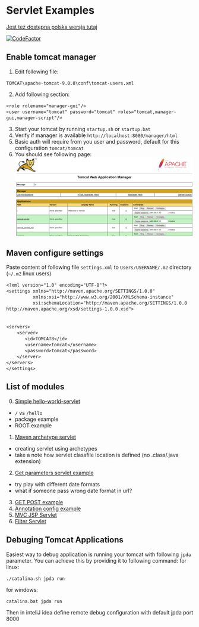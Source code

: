 # Servlet Examples
[Jest też dostępna polska wersja tutaj](README.pl.md)

[![CodeFactor](https://www.codefactor.io/repository/github/towczare/servlet-sda/badge)](https://www.codefactor.io/repository/github/towczare/servlet-sda)

## Enable tomcat manager

1. Edit following file:
```
TOMCAT\apache-tomcat-9.0.8\conf\tomcat-users.xml
```
2. Add following section:
```
<role rolename="manager-gui"/>
<user username="tomcat" password="tomcat" roles="tomcat,manager-gui,manager-script"/>
```
3. Start your tomcat by running `startup.sh` or `startup.bat`
4. Verify if manager is available `http://localhost:8080/manager/html`
5. Basic auth will require from you user and password, default for this configuration `tomcat/tomcat`
6. You should see following page:
![.images/tomcat_manager.png](.images/tomcat_manager.png)

## Maven configure settings
Paste content of following file `settings.xml` to `Users/USERNAME/.m2` directory (`~/.m2` linux users)
```
<?xml version="1.0" encoding="UTF-8"?>
<settings xmlns="http://maven.apache.org/SETTINGS/1.0.0"
          xmlns:xsi="http://www.w3.org/2001/XMLSchema-instance"
          xsi:schemaLocation="http://maven.apache.org/SETTINGS/1.0.0 http://maven.apache.org/xsd/settings-1.0.0.xsd">


<servers>
    <server>
       <id>TOMCAT8</id>
       <username>tomcat</username>
       <password>tomcat</password>
    </server>
</servers>
</settings>
```


## List of modules

0. [Simple hello-world-servlet](00_hello-world-servlet/README.md)
- `/` vs `/hello`
- package example
- ROOT example

1. [Maven archetype servlet](01_maven-current-date-servlet/README.md)
- creating servlet using archetypes
- take a note how servlet classfile location is defined (no .class/.java extension)

2. [Get parameters servlet example](02_maven-current-date-format-servlet/README.md)
- try play with different date formats
- what if someone pass wrong date format in url?

3. [GET POST example](03_get-post-servlet/README.md)
4. [Annotation config example](04_annotation-config-servlet/README.md)
5. [MVC JSP Servlet](05_mvc-jsp-servlet/README.md)
6. [Filter Servlet](06_filter-servlet/README.md)

## Debuging Tomcat Applications
Easiest way to debug application is running your tomcat with following `jpda` parameter. You can achieve this by providing it to following command:
for linux:
```
./catalina.sh jpda run
```
for windows:
```
catalina.bat jpda run
```
Then in inteliJ idea define remote debug configuration with default jpda port 8000

